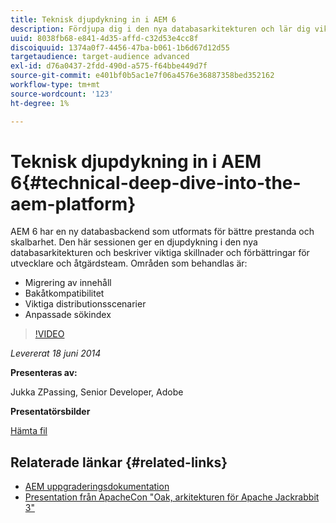 ```yaml
---
title: Teknisk djupdykning in i AEM 6
description: Fördjupa dig i den nya databasarkitekturen och lär dig viktiga skillnader och förbättringar för utvecklare och verksamhetsteam.
uuid: 8038fb68-e841-4d35-affd-c32d53e4cc8f
discoiquuid: 1374a0f7-4456-47ba-b061-1b6d67d12d55
targetaudience: target-audience advanced
exl-id: d76a0437-2fdd-490d-a575-f64bbe449d7f
source-git-commit: e401bf0b5ac1e7f06a4576e36887358bed352162
workflow-type: tm+mt
source-wordcount: '123'
ht-degree: 1%

---
```


# Teknisk djupdykning in i AEM 6{#technical-deep-dive-into-the-aem-platform}

AEM 6 har en ny databasbackend som utformats för bättre prestanda och skalbarhet. Den här sessionen ger en djupdykning i den nya databasarkitekturen och beskriver viktiga skillnader och förbättringar för utvecklare och åtgärdsteam. Områden som behandlas är:

* Migrering av innehåll
* Bakåtkompatibilitet
* Viktiga distributionsscenarier
* Anpassade sökindex

>[!VIDEO](https://video.tv.adobe.com/v/19518/?quality=9)

*Levererat 18 juni 2014*

**Presenteras av:**

Jukka ZPassing, Senior Developer, Adobe

**Presentatörsbilder**

[Hämta fil](assets/technical-deep-dive-of-the-aem-6-platform.pdf)

## Relaterade länkar {#related-links}

* [AEM uppgraderingsdokumentation](https://docs.adobe.com/content/docs/en/aem/6-0/deploy/upgrade.html)
* [Presentation från ApacheCon &quot;Oak, arkitekturen för Apache Jackrabbit 3&quot;](https://www.slideshare.net/jukka/oak-the-architecture-of-apache-jackrabbit-3)
